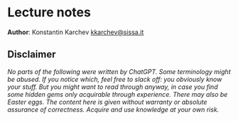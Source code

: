 # Lecture notes

**Author**: Konstantin Karchev <kkarchev@sissa.it>

## Disclaimer

*No parts of the following were written by ChatGPT. Some terminology might be abused. If you notice which, feel free to slack off: you obviously know your stuff. But you might want to read through anyway, in case you find some hidden gems only acquirable through experience. There may also be Easter eggs. The content here is given without warranty or absolute assurance of correctness. Acquire and use knowledge at your own risk.*
